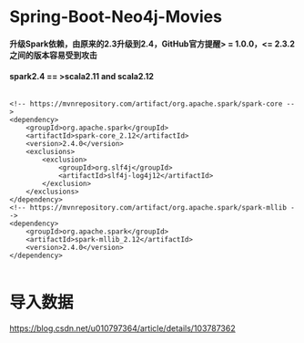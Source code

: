 # Spring-Boot-Neo4j-Movies

#### 升级Spark依赖，由原来的2.3升级到2.4，GitHub官方提醒> = 1.0.0，<= 2.3.2之间的版本容易受到攻击
#### spark2.4  == >scala2.11 and scala2.12


```text

<!-- https://mvnrepository.com/artifact/org.apache.spark/spark-core -->
<dependency>
	<groupId>org.apache.spark</groupId>
	<artifactId>spark-core_2.12</artifactId>
	<version>2.4.0</version>
	<exclusions>
		<exclusion>
			<groupId>org.slf4j</groupId>
			<artifactId>slf4j-log4j12</artifactId>
		</exclusion>
	</exclusions>
</dependency>
<!-- https://mvnrepository.com/artifact/org.apache.spark/spark-mllib -->
<dependency>
	<groupId>org.apache.spark</groupId>
	<artifactId>spark-mllib_2.12</artifactId>
	<version>2.4.0</version>
</dependency>


```

# 导入数据
https://blog.csdn.net/u010797364/article/details/103787362

